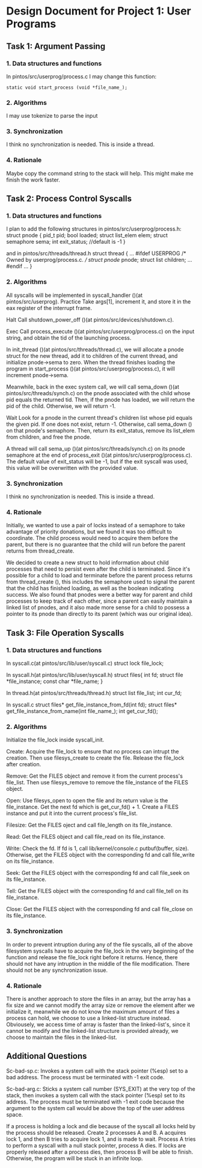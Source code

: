 # Design Document for Project 1: User Programs    
## Task 1: Argument Passing
### 1. Data structures and functions

In pintos/src/userprog/process.c
I may change this function:
```
static void start_process (void *file_name_);
```
### 2. Algorithms
I may use tokenize to parse the input

### 3. Synchronization
I think no synchronization is needed. This is inside a thread.

### 4. Rationale
Maybe copy the command string to the stack will help. This might make me finish the work faster.

## Task 2: Process Control Syscalls
### 1. Data structures and functions

I plan to add the following structures in pintos/src/userprog/process.h:
struct pnode {
  pid_t pid;
  bool loaded;
  struct list_elem elem;
  struct semaphore sema;
  int exit_status; //default is -1
}

and in pintos/src/threads/thread.h
struct thread {
  ...
#ifdef USERPROG
    /* Owned by userprog/process.c. */
    struct pnode* pnode;
    struct list children;
    ...
#endif
  ...
}

### 2. Algorithms
All syscalls will be implemented in syscall_handler ()(at pintos/src/userprog).
Practice
Take args[1], increment it, and store it in the eax register of the interrupt frame.

Halt
Call shutdown_power_off ()(at pintos/src/devices/shutdown.c).

Exec
Call process_execute ()(at pintos/src/userprog/process.c) on the input string, and obtain the tid of the launching process.

In init_thread ()(at pintos/src/threads/thread.c), we will allocate a pnode struct for the new thread, add it to children of the current thread, and initialize pnode->sema to zero. When the thread finishes loading the program in start_process ()(at pintos/src/userprog/process.c), it will increment pnode->sema.

Meanwhile, back in the exec system call, we will call sema_down ()(at pintos/src/threads/synch.c) on the pnode associated with the child whose pid equals the returned tid. Then, if the pnode has loaded, we will return the pid of the child. Otherwise, we will return -1.

Wait
Look for a pnode in the current thread's children list whose pid equals the given pid. If one does not exist, return -1. Otherwise, call sema_down () on that pnode's semaphore. Then, return its exit_status, remove its list_elem from children, and free the pnode.

A thread will call sema_up ()(at pintos/src/threads/synch.c) on its pnode semaphore at the end of process_exit ()(at pintos/src/userprog/process.c). The default value of exit_status will be -1, but if the exit syscall was used, this value will be overwritten with the provided value.

### 3. Synchronization
I think no synchronization is needed. This is inside a thread.

### 4. Rationale
Initially, we wanted to use a pair of locks instead of a semaphore to take advantage of priority donations, but we found it was too difficult to coordinate. The child process would need to acquire them before the parent, but there is no guarantee that the child will run before the parent returns from thread_create.

We decided to create a new struct to hold information about child processes that need to persist even after the child is terminated. Since it's possible for a child to load and terminate before the parent process returns from thread_create (), this includes the semaphore used to signal the parent that the child has finished loading, as well as the boolean indicating success. We also found that pnodes were a better way for parent and child processes to keep track of each other, since a parent can easily maintain a linked list of pnodes, and it also made more sense for a child to possess a pointer to its pnode than directly to its parent (which was our original idea).

## Task 3: File Operation Syscalls
### 1. Data structures and functions
In syscall.c(at pintos/src/lib/user/syscall.c)
struct lock file_lock; 

In syscall.h(at pintos/src/lib/user/syscall.h)
struct files{
	int fd;
	struct file *file_instance;
	const char *file_name;
}

In thread.h(at pintos/src/threads/thread.h)
struct list file_list; 
int cur_fd; 

In syscall.c
struct files* get_file_instance_from_fd(int fd); 
struct files* get_file_instance_from_name(int file_name_); 
int get_cur_fd();

### 2. Algorithms
Initialize the file_lock inside syscall_init.

Create: Acquire the file_lock to ensure that no process can intrupt the creation. Then use filesys_create to create the file. Release the file_lock after creation.

Remove: Get the FILES object and remove it from the current process's file_list. Then use filesys_remove to remove the file_instance of the FILES object.

Open: Use filesys_open to open the file and its return value is the file_instance. Get the next fd which is get_cur_fd() + 1. Create a FILES instance and put it into the current process's file_list.

Filesize: Get the FILES oject and call file_length on its file_instance.

Read: Get the FILES object and call file_read on its file_instance.

Write: Check the fd. If fd is 1, call lib/kernel/console.c putbuf(buffer, size). Otherwise, get the FILES object with the corresponding fd and call file_write on its file_instance.

Seek: Get the FILES object with the corresponding fd and call file_seek on its file_instance.

Tell: Get the FILES object with the corresponding fd and call file_tell on its file_instance.

Close: Get the FILES object with the corresponding fd and call file_close on its file_instance.

### 3. Synchronization
In order to prevent intruption during any of the file syscalls, all of the above filesystem syscalls have to acquire the file_lock in the very beginning of the function and release the file_lock right before it returns. Hence, there should not have any intruption in the middle of the file modification. There should not be any synchronization issue.

### 4. Rationale
There is another approach to store the files in an array, but the array has a fix size and we cannot modify the array size or remove the element after we initialize it, meanwhile we do not know the maximum amount of files a process can hold, we choose to use a linked-list structure instead. Obviousely, we access time of array is faster than the linked-list's, since it cannot be modify and the linked-list structure is provided already, we choose to maintain the files in the linked-list.

## Additional Questions  
Sc-bad-sp.c: Invokes a system call with the stack pointer (%esp) set to a bad address. The process must be terminated with -1 exit code.

Sc-bad-arg.c: Sticks a system call number (SYS_EXIT) at the very top of the stack, then invokes a system call with the stack pointer (%esp) set to its address. The process must be terminated with -1 exit code because the argument to the system call would be above the top of the user address space.

If a process is holding a lock and die because of the syscall all locks held by the process should be released. Create 2 processes A and B. A acquires lock 1, and then B tries to acquire lock 1, and is made to wait. Process A tries to perform a syscall with a null stack pointer, process A dies. If locks are properly released after a process dies, then process B will be able to finish. Otherwise, the program will be stuck in an infinite loop.
